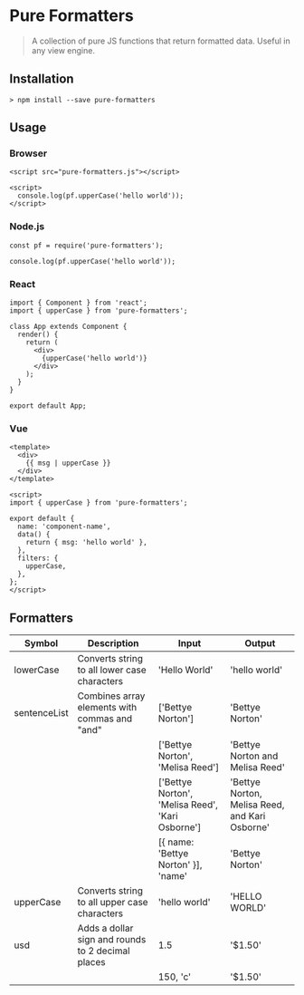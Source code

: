 # Pure Formatters

> A collection of pure JS functions that return formatted data. Useful in any view engine.

## Installation

    > npm install --save pure-formatters

## Usage

### Browser

    <script src="pure-formatters.js"></script>

    <script>
      console.log(pf.upperCase('hello world'));
    </script>

### Node.js

    const pf = require('pure-formatters');

    console.log(pf.upperCase('hello world'));

### React

    import { Component } from 'react';
    import { upperCase } from 'pure-formatters';

    class App extends Component {
      render() {
        return (
          <div>
            {upperCase('hello world')}
          </div>
        );
      }
    }

    export default App;

### Vue

    <template>
      <div>
        {{ msg | upperCase }}
      </div>
    </template>

    <script>
    import { upperCase } from 'pure-formatters';

    export default {
      name: 'component-name',
      data() {
        return { msg: 'hello world' },
      },
      filters: {
        upperCase,
      },
    };
    </script>

## Formatters

| Symbol       | Description                                       | Input                                            | Output                                         |
|--------------|---------------------------------------------------|--------------------------------------------------|------------------------------------------------|
| lowerCase    | Converts string to all lower case characters      | 'Hello World'                                    | 'hello world'                                  |
| sentenceList | Combines array elements with commas and "and"     | ['Bettye Norton']                                | 'Bettye Norton'                                |
|              |                                                   | ['Bettye Norton', 'Melisa Reed']                 | 'Bettye Norton and Melisa Reed'                |
|              |                                                   | ['Bettye Norton', 'Melisa Reed', 'Kari Osborne'] | 'Bettye Norton, Melisa Reed, and Kari Osborne' |
|              |                                                   | [{ name: 'Bettye Norton' }], 'name'              | 'Bettye Norton'                                |
| upperCase    | Converts string to all upper case characters      | 'hello world'                                    | 'HELLO WORLD'                                  |
| usd          | Adds a dollar sign and rounds to 2 decimal places | 1.5                                              | '$1.50'                                        |
|              |                                                   | 150, 'c'                                         | '$1.50'                                        |
